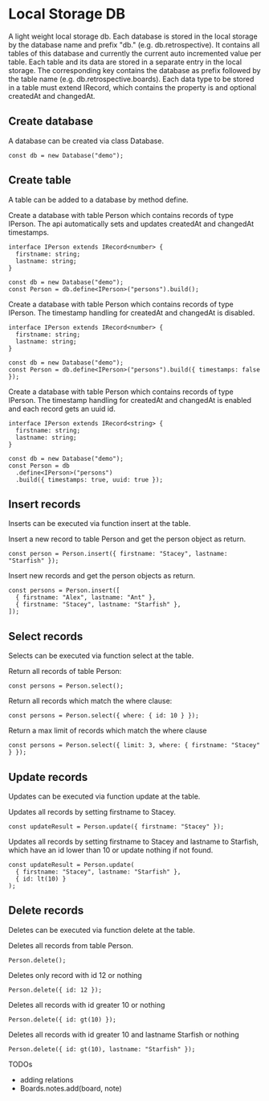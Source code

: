 # Local Storage DB

A light weight local storage db.
Each database is stored in the local storage by the database name and prefix "db." (e.g. db.retrospective). It contains all tables of this database and currently the current auto incremented value per table.
Each table and its data are stored in a separate entry in the local storage. The corresponding key contains the database as prefix followed by the table name (e.g. db.retrospective.boards).
Each data type to be stored in a table must extend IRecord, which contains the property is and optional createdAt and changedAt.

## Create database

A database can be created via class Database.

```
const db = new Database("demo");
```

## Create table

A table can be added to a database by method define.

Create a database with table Person which contains records of type IPerson.
The api automatically sets and updates createdAt and changedAt timestamps.

```
interface IPerson extends IRecord<number> {
  firstname: string;
  lastname: string;
}

const db = new Database("demo");
const Person = db.define<IPerson>("persons").build();
```

Create a database with table Person which contains records of type IPerson.
The timestamp handling for createdAt and changedAt is disabled.

```
interface IPerson extends IRecord<number> {
  firstname: string;
  lastname: string;
}

const db = new Database("demo");
const Person = db.define<IPerson>("persons").build({ timestamps: false });
```

Create a database with table Person which contains records of type IPerson.
The timestamp handling for createdAt and changedAt is enabled and each record gets an uuid id.

```
interface IPerson extends IRecord<string> {
  firstname: string;
  lastname: string;
}

const db = new Database("demo");
const Person = db
  .define<IPerson>("persons")
  .build({ timestamps: true, uuid: true });
```

## Insert records

Inserts can be executed via function insert at the table.

Insert a new record to table Person and get the person object as return.

```
const person = Person.insert({ firstname: "Stacey", lastname: "Starfish" });
```

Insert new records and get the person objects as return.

```
const persons = Person.insert([
  { firstname: "Alex", lastname: "Ant" },
  { firstname: "Stacey", lastname: "Starfish" },
]);
```

## Select records

Selects can be executed via function select at the table.

Return all records of table Person:

```
const persons = Person.select();
```

Return all records which match the where clause:

```
const persons = Person.select({ where: { id: 10 } });
```

Return a max limit of records which match the where clause

```
const persons = Person.select({ limit: 3, where: { firstname: "Stacey" } });
```

## Update records

Updates can be executed via function update at the table.

Updates all records by setting firstname to Stacey.

```
const updateResult = Person.update({ firstname: "Stacey" });
```

Updates all records by setting firstname to Stacey and lastname to Starfish, which have an id lower than 10 or update nothing if not found.

```
const updateResult = Person.update(
  { firstname: "Stacey", lastname: "Starfish" },
  { id: lt(10) }
);
```

## Delete records

Deletes can be executed via function delete at the table.

Deletes all records from table Person.

```
Person.delete();
```

Deletes only record with id 12 or nothing

```
Person.delete({ id: 12 });
```

Deletes all records with id greater 10 or nothing

```
Person.delete({ id: gt(10) });
```

Deletes all records with id greater 10 and lastname Starfish or nothing

```
Person.delete({ id: gt(10), lastname: "Starfish" });
```

TODOs
- adding relations
- Boards.notes.add(board, note)
